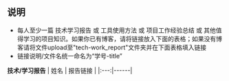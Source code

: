 ## 说明
- 每人至少一篇 技术学习报告 或 工具使用方法 或 项目工作经验总结 或 其他值得学习的项目知识。如果你已有博客，请将链接放入下面的表格；如果没有博客请将文件upload至"tech-work_report"文件夹并在下面表格填入链接
- 链接说明/文件名统一命名为“学号-title”

**技术/学习报告**
| 姓名 | 报告链接 |
|:---:|------|
